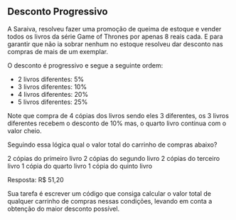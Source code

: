 Desconto Progressivo
--------------------

A Saraiva, resolveu fazer uma promoção de queima de estoque e vender todos os livros
da série Game of Thrones por apenas 8 reais cada. E para garantir que não ia sobrar
nenhum no estoque resolveu dar desconto nas compras de mais de um exemplar.

O desconto é progressivo e segue a seguinte ordem:

* 2 livros diferentes: 5%
* 3 livros diferentes: 10%
* 4 livros diferentes: 20%
* 5 livros diferentes: 25%

Note que compra de 4 cópias dos livros sendo eles 3 diferentes, os 3 livros diferentes recebem o 
desconto de 10% mas, o quarto livro continua com o valor cheio.

Seguindo essa lógica qual o valor total do carrinho de compras abaixo?

  2 cópias do primeiro livro
  2 cópias do segundo livro
  2 cópias do terceiro livro
  1 cópia do quarto livro
  1 cópia do quinto livro

Resposta: R$ 51,20

Sua tarefa é escrever um código que consiga calcular o valor total de qualquer carrinho de compras
nessas condições, levando em conta a obtenção do maior desconto possível.